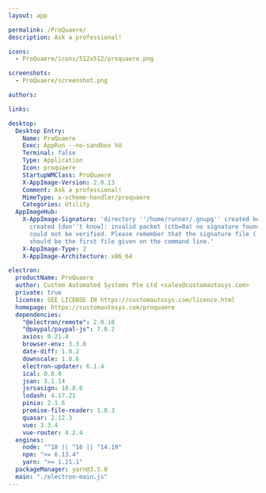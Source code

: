 ```yaml
---
layout: app

permalink: /ProQuaere/
description: Ask a professional!

icons:
  - ProQuaere/icons/512x512/proquaere.png

screenshots:
  - ProQuaere/screenshot.png

authors:

links:

desktop:
  Desktop Entry:
    Name: ProQuaere
    Exec: AppRun --no-sandbox %U
    Terminal: false
    Type: Application
    Icon: proquaere
    StartupWMClass: ProQuaere
    X-AppImage-Version: 2.0.13
    Comment: Ask a professional!
    MimeType: x-scheme-handler/proquaere
    Categories: Utility
  AppImageHub:
    X-AppImage-Signature: 'directory ''/home/runner/.gnupg'' created keybox ''/home/runner/.gnupg/pubring.kbx''
      created [don''t know]: invalid packet (ctb=0a) no signature found the signature
      could not be verified. Please remember that the signature file (.sig or .asc)
      should be the first file given on the command line.'
    X-AppImage-Type: 2
    X-AppImage-Architecture: x86_64

electron:
  productName: ProQuaere
  author: Custom Automated Systems Pte Ltd <sales@customautosys.com>
  private: true
  license: SEE LICENSE IN https://customautosys.com/licence.html
  homepage: https://customautosys.com/proquaere
  dependencies:
    "@electron/remote": 2.0.10
    "@paypal/paypal-js": 7.0.2
    axios: 0.21.4
    browser-env: 3.3.0
    date-diff: 1.0.2
    downscale: 1.0.6
    electron-updater: 6.1.4
    ical: 0.8.0
    jsan: 3.1.14
    jsrsasign: 10.8.6
    lodash: 4.17.21
    pinia: 2.1.6
    promise-file-reader: 1.0.3
    quasar: 2.12.3
    vue: 3.3.4
    vue-router: 4.2.4
  engines:
    node: "^18 || ^16 || ^14.19"
    npm: ">= 6.13.4"
    yarn: ">= 1.21.1"
  packageManager: yarn@3.5.0
  main: "./electron-main.js"
---
```

